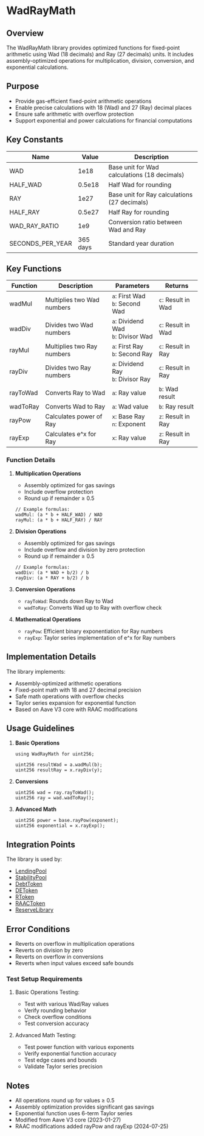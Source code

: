 # WadRayMath

## Overview

The WadRayMath library provides optimized functions for fixed-point arithmetic using Wad (18 decimals) and Ray (27 decimals) units. It includes assembly-optimized operations for multiplication, division, conversion, and exponential calculations.

## Purpose

- Provide gas-efficient fixed-point arithmetic operations
- Enable precise calculations with 18 (Wad) and 27 (Ray) decimal places
- Ensure safe arithmetic with overflow protection
- Support exponential and power calculations for financial computations

## Key Constants

| Name | Value | Description |
|------|-------|-------------|
| WAD | 1e18 | Base unit for Wad calculations (18 decimals) |
| HALF_WAD | 0.5e18 | Half Wad for rounding |
| RAY | 1e27 | Base unit for Ray calculations (27 decimals) |
| HALF_RAY | 0.5e27 | Half Ray for rounding |
| WAD_RAY_RATIO | 1e9 | Conversion ratio between Wad and Ray |
| SECONDS_PER_YEAR | 365 days | Standard year duration |

## Key Functions

| Function | Description | Parameters | Returns |
|----------|-------------|------------|---------|
| wadMul | Multiplies two Wad numbers | `a`: First Wad<br>`b`: Second Wad | `c`: Result in Wad |
| wadDiv | Divides two Wad numbers | `a`: Dividend Wad<br>`b`: Divisor Wad | `c`: Result in Wad |
| rayMul | Multiplies two Ray numbers | `a`: First Ray<br>`b`: Second Ray | `c`: Result in Ray |
| rayDiv | Divides two Ray numbers | `a`: Dividend Ray<br>`b`: Divisor Ray | `c`: Result in Ray |
| rayToWad | Converts Ray to Wad | `a`: Ray value | `b`: Wad result |
| wadToRay | Converts Wad to Ray | `a`: Wad value | `b`: Ray result |
| rayPow | Calculates power of Ray | `x`: Base Ray<br>`n`: Exponent | `z`: Result in Ray |
| rayExp | Calculates e^x for Ray | `x`: Ray value | `z`: Result in Ray |

### Function Details

1. **Multiplication Operations**
   - Assembly optimized for gas savings
   - Include overflow protection
   - Round up if remainder ≥ 0.5
   ```solidity
   // Example formulas:
   wadMul: (a * b + HALF_WAD) / WAD
   rayMul: (a * b + HALF_RAY) / RAY
   ```

2. **Division Operations**
   - Assembly optimized for gas savings
   - Include overflow and division by zero protection
   - Round up if remainder ≥ 0.5
   ```solidity
   // Example formulas:
   wadDiv: (a * WAD + b/2) / b
   rayDiv: (a * RAY + b/2) / b
   ```

3. **Conversion Operations**
   - `rayToWad`: Rounds down Ray to Wad
   - `wadToRay`: Converts Wad up to Ray with overflow check

4. **Mathematical Operations**
   - `rayPow`: Efficient binary exponentiation for Ray numbers
   - `rayExp`: Taylor series implementation of e^x for Ray numbers

## Implementation Details

The library implements:

- Assembly-optimized arithmetic operations
- Fixed-point math with 18 and 27 decimal precision
- Safe math operations with overflow checks
- Taylor series expansion for exponential function
- Based on Aave V3 core with RAAC modifications

## Usage Guidelines

1. **Basic Operations**
   ```solidity
   using WadRayMath for uint256;
   
   uint256 resultWad = a.wadMul(b);
   uint256 resultRay = x.rayDiv(y);
   ```

2. **Conversions**
   ```solidity
   uint256 wad = ray.rayToWad();
   uint256 ray = wad.wadToRay();
   ```

3. **Advanced Math**
   ```solidity
   uint256 power = base.rayPow(exponent);
   uint256 exponential = x.rayExp();
   ```

## Integration Points

The library is used by:

- [LendingPool](core/pools/LendingPool)
- [StabilityPool](core/pools/StabilityPool)
- [DebtToken](core/tokens/DebtToken)
- [DEToken](core/tokens/DEToken)
- [RToken](core/tokens/RToken)
- [RAACToken](core/tokens/RAACToken)
- [ReserveLibrary](core/libraries/pools/ReserveLibrary)

## Error Conditions

- Reverts on overflow in multiplication operations
- Reverts on division by zero
- Reverts on overflow in conversions
- Reverts when input values exceed safe bounds

### Test Setup Requirements

1. Basic Operations Testing:
   - Test with various Wad/Ray values
   - Verify rounding behavior
   - Check overflow conditions
   - Test conversion accuracy

2. Advanced Math Testing:
   - Test power function with various exponents
   - Verify exponential function accuracy
   - Test edge cases and bounds
   - Validate Taylor series precision

## Notes

- All operations round up for values ≥ 0.5
- Assembly optimization provides significant gas savings
- Exponential function uses 6-term Taylor series
- Modified from Aave V3 core (2023-01-27)
- RAAC modifications added rayPow and rayExp (2024-07-25) 